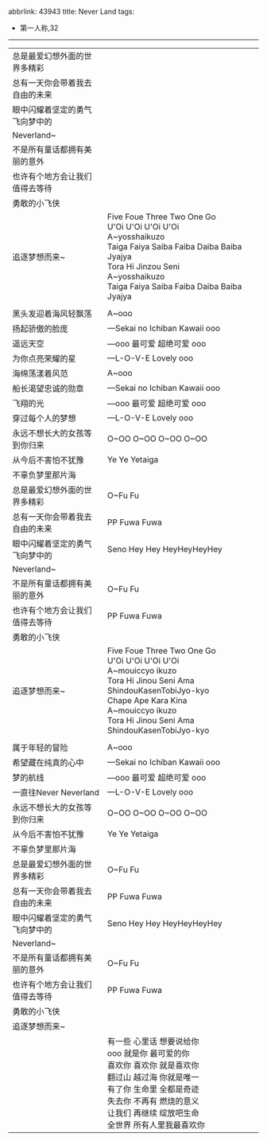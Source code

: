 abbrlink: 43943
title: Never Land
tags:
  - 第一人称,32
---
|      |      |
|--|--|
|总是最爱幻想外面的世界多精彩|      |
|总有一天你会带着我去自由的未来|      |
|眼中闪耀着坚定的勇气飞向梦中的|      |
|Neverland~|      |
|不是所有童话都拥有美丽的意外|      |
|也许有个地方会让我们值得去等待|      |
|勇敢的小飞侠|      |
|追逐梦想而来~|Five Foue Three Two One Go<br>U'Oi U'Oi U'Oi U'Oi<br>A~yosshaikuzo<br>Taiga Faiya Saiba Faiba Daiba Baiba Jyajya<br>Tora Hi Jinzou Seni<br>A~yosshaikuzo<br>Taiga Faiya Saiba Faiba Daiba Baiba Jyajya|
|      |      |
|黑头发迎着海风轻飘荡|A~ooo|
|扬起骄傲的脸庞|—Sekai no Ichiban Kawaii ooo|
|遥远天空|—ooo 最可爱 超绝可爱 ooo|
|为你点亮荣耀的星|—L-O-V-E Lovely ooo|
|海绵荡漾着风范|A~ooo|
|船长渴望忠诚的勋章|—Sekai no Ichiban Kawaii ooo|
|飞翔的光|—ooo 最可爱 超绝可爱 ooo|
|穿过每个人的梦想|—L-O-V-E Lovely ooo|
|永远不想长大的女孩等到你归来|O~OO O~OO O~OO O~OO|
|从今后不害怕不犹豫|Ye Ye Yetaiga|
|不辜负梦里那片海|      |
|总是最爱幻想外面的世界多精彩|O~Fu Fu|
|总有一天你会带着我去自由的未来|PP Fuwa Fuwa|
|眼中闪耀着坚定的勇气飞向梦中的|Seno Hey Hey HeyHeyHeyHey|
|Neverland~|      |
|不是所有童话都拥有美丽的意外|O~Fu Fu|
|也许有个地方会让我们值得去等待|PP Fuwa Fuwa|
|勇敢的小飞侠|      |
|追逐梦想而来~|Five Foue Three Two One Go<br>U'Oi U'Oi U'Oi U'Oi<br>A~mouiccyo ikuzo<br>Tora Hi Jinou Seni Ama ShindouKasenTobiJyo-kyo<br>Chape Ape Kara Kina<br>A~mouiccyo ikuzo<br>Tora Hi Jinou Seni Ama ShindouKasenTobiJyo-kyo|
|      |      |
|属于年轻的冒险|A~ooo|
|希望藏在纯真的心中|—Sekai no Ichiban Kawaii ooo|
|梦的航线|—ooo 最可爱 超绝可爱 ooo|
|一直往Never Neverland|—L-O-V-E Lovely ooo|
|永远不想长大的女孩等到你归来|O~OO O~OO O~OO O~OO|
|从今后不害怕不犹豫|Ye Ye Yetaiga|
|不辜负梦里那片海|      |
|总是最爱幻想外面的世界多精彩|O~Fu Fu|
|总有一天你会带着我去自由的未来|PP Fuwa Fuwa|
|眼中闪耀着坚定的勇气飞向梦中的|Seno Hey Hey HeyHeyHeyHey|
|Neverland~|      |
|不是所有童话都拥有美丽的意外|O~Fu Fu|
|也许有个地方会让我们值得去等待|PP Fuwa Fuwa|
|勇敢的小飞侠|      |
|追逐梦想而来~|      |
|      |有一些 心里话 想要说给你<br>ooo 就是你 最可爱的你<br>喜欢你 喜欢你 就是喜欢你<br>翻过山 越过海 你就是唯一<br>有了你 生命里 全都是奇迹<br>失去你 不再有 燃烧的意义<br>让我们 再继续 绽放吧生命<br>全世界 所有人里我最喜欢你|